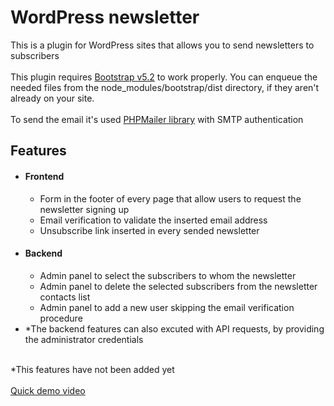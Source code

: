 # WordPress newsletter
<div>This is a plugin for WordPress sites that allows you to send newsletters to subscribers</div>
<br>
<div>This plugin requires <a href="https://getbootstrap.com/docs/5.0/getting-started/download/">Bootstrap v5.2</a> to work properly. You can enqueue the needed files from the node_modules/bootstrap/dist directory, if they aren't already on your site.</div>
<br>
<div>To send the email it's used <a href="https://github.com/PHPMailer/PHPMailer">PHPMailer library</a> with SMTP authentication</div>
<div>
  <h2>Features</h2>
  <ul>
    <li>
      <h4>Frontend</h4>
      <ul>
        <li>Form in the footer of every page that allow users to request the newsletter signing up</li>
        <li>Email verification to validate the inserted email address</li>
        <li>Unsubscribe link inserted in every sended newsletter</li>
      </ul>
    </li>
    <li>
      <h4>Backend</h4>
      <ul>
        <li>Admin panel to select the subscribers to whom the newsletter</li>
        <li>Admin panel to delete the selected subscribers from the newsletter contacts list</li>
        <li>Admin panel to add a new user skipping the email verification procedure</li>
      </ul>
    </li>
    <li>*The backend features can also excuted with API requests, by providing the administrator credentials</li>
  </ul>
  <br>
  <div>*This features have not been added yet</div>
  <br>
  <div><a href="https://user-images.githubusercontent.com/95185311/204027983-ec64b742-0e26-4a9f-b967-6e8227043832.mp4">Quick demo video</a></div>
  </div>
</div>
